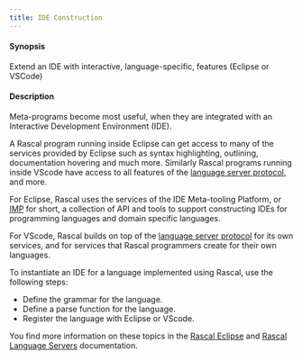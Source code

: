 ```yaml
---
title: IDE Construction
---
```


#### Synopsis

Extend an IDE with interactive, language-specific, features (Eclipse or VSCode)

#### Description

Meta-programs become most useful, when they are integrated with an Interactive Development Environment (IDE). 

A Rascal program running inside Eclipse can get access to many of the services provided by Eclipse such as syntax highlighting,
outlining, documentation hovering and much more. Similarly Rascal programs running inside VScode have access to all features
of the [language server protocol](https://microsoft.github.io/language-server-protocol/), and more.

For Eclipse, Rascal uses the services of the IDE Meta-tooling Platform, or [IMP](http://www.eclipse.org/imp/) for short, a collection of API and tools to support constructing IDEs for programming languages and domain specific languages. 

For VScode, Rascal builds on top of the [language server protocol](https://microsoft.github.io/language-server-protocol/) for its own services, and for services that
Rascal programmers create for their own languages.

To instantiate an IDE for a language implemented using Rascal, use the following steps:

*  Define the grammar for the language.
*  Define a parse function for the language.
*  Register the language with Eclipse or VScode.

You find more information on these topics in the [Rascal Eclipse](http://github.com/usethesource/rascal-eclipse) and [Rascal Language Servers](http://github.com/usethesource/rascal-language-servers) documentation.

